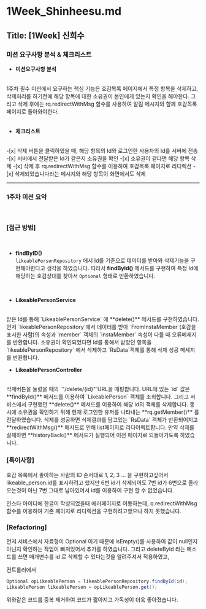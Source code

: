 # 1Week_Shinheesu.md

## Title: [1Week] 신희수

### 미션 요구사항 분석 & 체크리스트

* **미션요구사항 분석**
</br>
1주차 필수 미션에서 요구하는 핵심 기능은 호감목록 페이지에서 특정 항목을 삭제하고, 삭제처리를 하기전에 해당 항목에 대한 소유권이
본인에게 있는지 확인을 해야한다.
그리고 삭제 후에는 rq.redirectWithMsg 함수를 
사용하여 알림 메시지와 함께 호감목록 페이지로 돌아와야한다.
</br>
</br>

* **체크리스트**
</br>
-[x] 삭제 버튼을 클릭하였을 때, 해당 항목의 Id와 로그인한 사용자의 Id를 서버에 전송
-[x] 서버에서 전달받은 Id가 같은지 소유권을 확인
-[x] 소유권이 같다면 해당 항목 삭제
-[x] 삭제 후 rq.redirectWithMsg 함수를 이용하여 호감목록 페이지로 리디렉션
-[x] 삭제되었습니다라는 메시지와 해당 항목이 화면에서도 삭제 


---

### 1주차 미션 요약

<br>

### **[접근 방법]**

<br>

* **findByID()** <br>
`likeablePersonRepository` 에서 Id를 기준으로 데이터를 받아와 삭제기능을 구현해야한다고 생각을 하였습니다.
따라서 **findById()** 메서드를 구현하여 특정 Id에 해당하는 호감상대를 찾아서
`Optional` 형태로 반환하였습니다.

<br>

* **LikeablePersonService**
<br>
받은 Id를 통해 `LikeablePersonService` 에 **delete()** 메서드를 구현하였습니다.
먼저 `likeablePersonRepository`에서 데이터를 받아
`FromInstaMember`(호감을 표시한 사람)의 속성과 `member` 객체의 `instaMember` 속성이 다를 때 오류메세지를 반환합니다.
소유권이 확인되었다면 Id를 통해서 받았던 항목을 `likeablePersonRepository` 에서 삭제하고 `RsData`객체를 통해 삭제 성공 메세지를 반환합니다.
 
<br>

* **LikeablePersonController**
<br>
삭제버튼을 눌렀을 때의 `"/delete/{id}"`URL을 매핑합니다. URL에 있는 `id` 값은 **findById()** 메서드를 이용하여 `LikeablePerson` 객체를 조회합니다.
그리고 서비스에서 구현했던 **delete()** 메서드를 이용하여 해당 id의 객체를 삭제합니다.
동시에 소유권을 확인하기 위해 현재 로그인한 유저를 나타내는 **rq.getMember()** 를 전달하였습니다.
삭제를 성공하면 삭제결과를 담고있는 `RsData` 객체가 반환되어지고 **redirectWithMsg()** 메서드로 인해 list페이지로 리다이렉트합니다.
만약 삭제를 실패하면 **historyBack()** 메서드가 실행되어 이전 페이지로 되돌아가도록 하였습니다.

<br>

### **[특이사항]**

호감 목록에서 좋아하는 사람의 ID 순서대로 1, 2, 3 ... 을 구현하고싶어서 likeable_person.id를 표시하려고 했지만
6번 id가 삭제되어도 7번 id가 6번으로 올라오는것이 아닌 7번 그대로 남아있어서 id를 이용하여 구현 할 수 없었습니다.

인스타 아이디에 한글이 작성되었을때 에러페이지로 이동하는데, q.redirectWithMsg 함수를 이용하여 기존 페이지로 리디렉션을 
구현하려고했으나 하지 못했습니다.

### **[Refactoring]**

먼저 서비스에서 자료형이 Optional 이기 때문에 isEmpty()를 사용하여 값이 null인지 아닌지 확인하는 작업이 빠져있어서 추가를 하였습니다.
그리고 deleteById 라는 메소드를 쓰면 매개변수를 id 로 삭제할 수 있다는것을 알려주셔서 적용하였고,

컨트롤러에서
```java
Optional opLikeablePerson = likeablePersonRepository.findById(id);
LikeablePerson likeablePerson = opLikeablePerson.get();
```
위와같은 코드를 중복 제거하여 코드가 짧아지고 가독성이 더욱 좋아졌습니다.






 